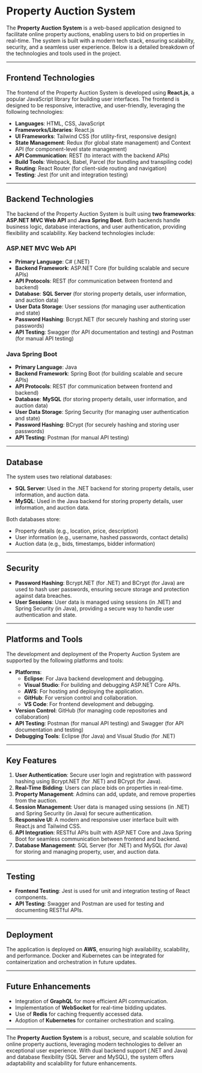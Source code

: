 # Property Auction System

The **Property Auction System** is a web-based application designed to facilitate online property auctions, enabling users to bid on properties in real-time. The system is built with a modern tech stack, ensuring scalability, security, and a seamless user experience. Below is a detailed breakdown of the technologies and tools used in the project.

---

## Frontend Technologies
The frontend of the Property Auction System is developed using **React.js**, a popular JavaScript library for building user interfaces. The frontend is designed to be responsive, interactive, and user-friendly, leveraging the following technologies:

- **Languages**: HTML, CSS, JavaScript
- **Frameworks/Libraries**: React.js
- **UI Frameworks**: Tailwind CSS (for utility-first, responsive design)
- **State Management**: Redux (for global state management) and Context API (for component-level state management)
- **API Communication**: REST (to interact with the backend APIs)
- **Build Tools**: Webpack, Babel, Parcel (for bundling and transpiling code)
- **Routing**: React Router (for client-side routing and navigation)
- **Testing**: Jest (for unit and integration testing)

---

## Backend Technologies
The backend of the Property Auction System is built using **two frameworks**: **ASP.NET MVC Web API** and **Java Spring Boot**. Both backends handle business logic, database interactions, and user authentication, providing flexibility and scalability. Key backend technologies include:

### ASP.NET MVC Web API
- **Primary Language**: C# (.NET)
- **Backend Framework**: ASP.NET Core (for building scalable and secure APIs)
- **API Protocols**: REST (for communication between frontend and backend)
- **Database**: **SQL Server** (for storing property details, user information, and auction data)
- **User Data Storage**: User sessions (for managing user authentication and state)
- **Password Hashing**: Bcrypt.NET (for securely hashing and storing user passwords)
- **API Testing**: Swagger (for API documentation and testing) and Postman (for manual API testing)

### Java Spring Boot
- **Primary Language**: Java
- **Backend Framework**: Spring Boot (for building scalable and secure APIs)
- **API Protocols**: REST (for communication between frontend and backend)
- **Database**: **MySQL** (for storing property details, user information, and auction data)
- **User Data Storage**: Spring Security (for managing user authentication and state)
- **Password Hashing**: BCrypt (for securely hashing and storing user passwords)
- **API Testing**: Postman (for manual API testing)

---

## Database
The system uses two relational databases:
- **SQL Server**: Used in the .NET backend for storing property details, user information, and auction data.
- **MySQL**: Used in the Java backend for storing property details, user information, and auction data.

Both databases store:
- Property details (e.g., location, price, description)
- User information (e.g., username, hashed passwords, contact details)
- Auction data (e.g., bids, timestamps, bidder information)

---

## Security
- **Password Hashing**: Bcrypt.NET (for .NET) and BCrypt (for Java) are used to hash user passwords, ensuring secure storage and protection against data breaches.
- **User Sessions**: User data is managed using sessions (in .NET) and Spring Security (in Java), providing a secure way to handle user authentication and state.

---

## Platforms and Tools
The development and deployment of the Property Auction System are supported by the following platforms and tools:
- **Platforms**:
  - **Eclipse**: For Java backend development and debugging.
  - **Visual Studio**: For building and debugging ASP.NET Core APIs.
  - **AWS**: For hosting and deploying the application.
  - **GitHub**: For version control and collaboration.
  - **VS Code**: For frontend development and debugging.
- **Version Control**: GitHub (for managing code repositories and collaboration)
- **API Testing**: Postman (for manual API testing) and Swagger (for API documentation and testing)
- **Debugging Tools**: Eclipse (for Java) and Visual Studio (for .NET)

---

## Key Features
1. **User Authentication**: Secure user login and registration with password hashing using Bcrypt.NET (for .NET) and BCrypt (for Java).
2. **Real-Time Bidding**: Users can place bids on properties in real-time.
3. **Property Management**: Admins can add, update, and remove properties from the auction.
4. **Session Management**: User data is managed using sessions (in .NET) and Spring Security (in Java) for secure authentication.
5. **Responsive UI**: A modern and responsive user interface built with React.js and Tailwind CSS.
6. **API Integration**: RESTful APIs built with ASP.NET Core and Java Spring Boot for seamless communication between frontend and backend.
7. **Database Management**: SQL Server (for .NET) and MySQL (for Java) for storing and managing property, user, and auction data.

---

## Testing
- **Frontend Testing**: Jest is used for unit and integration testing of React components.
- **API Testing**: Swagger and Postman are used for testing and documenting RESTful APIs.

---

## Deployment
The application is deployed on **AWS**, ensuring high availability, scalability, and performance. Docker and Kubernetes can be integrated for containerization and orchestration in future updates.

---

## Future Enhancements
- Integration of **GraphQL** for more efficient API communication.
- Implementation of **WebSocket** for real-time bidding updates.
- Use of **Redis** for caching frequently accessed data.
- Adoption of **Kubernetes** for container orchestration and scaling.

---

The **Property Auction System** is a robust, secure, and scalable solution for online property auctions, leveraging modern technologies to deliver an exceptional user experience. With dual backend support (.NET and Java) and database flexibility (SQL Server and MySQL), the system offers adaptability and scalability for future enhancements.
